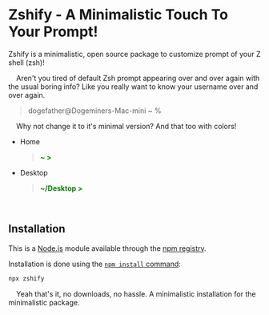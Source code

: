 # Zshify - A Minimalistic Touch To Your Prompt!

Zshify is a minimalistic, open source package to customize prompt of your Z shell (zsh)!

&nbsp;&nbsp;&nbsp;&nbsp;Aren't you tired of default Zsh prompt appearing over and over again with the usual boring info? Like you really want to know your username over and over again.

> dogefather@Dogeminers-Mac-mini ~ %

&nbsp;&nbsp;&nbsp;&nbsp;Why not change it to it's minimal version? And that too with colors!

- Home
  > **<p style="color:green">~ ></p>**
- Desktop
  > **<p style="color:green">~/Desktop ></p>**

<br>

## Installation

This is a [Node.js](https://nodejs.org/en/) module available through the [npm registry](https://www.npmjs.com/).

Installation is done using the [`npm install` command](https://docs.npmjs.com/getting-started/installing-npm-packages-locally):

```zsh
npx zshify
```

&nbsp;&nbsp;&nbsp;&nbsp;Yeah that's it, no downloads, no hassle. A minimalistic installation for the minimalistic package.
